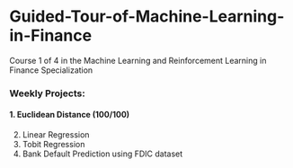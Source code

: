 # Guided-Tour-of-Machine-Learning-in-Finance
Course 1 of 4 in the Machine Learning and Reinforcement Learning in Finance Specialization

### Weekly Projects:
#### 1. Euclidean Distance (100/100)
2. Linear Regression
3. Tobit Regression
4. Bank Default Prediction using FDIC dataset
